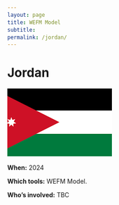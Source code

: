 ```yaml
---
layout: page
title: WEFM Model
subtitle: 
permalink: /jordan/
---
```


# Jordan




![Jordan](/assets/img/jordan.png)


**When:** 2024

**Which tools:** WEFM Model.

**Who’s involved:** TBC

